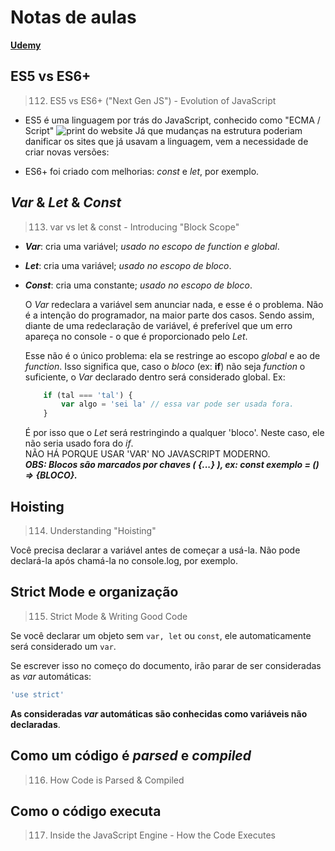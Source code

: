 # Notas de aulas

[**Udemy**](https://www.udemy.com/course/javascript-the-complete-guide-2020-beginner-advanced/learn/lecture/15942570#notes)

## ES5 vs ES6+
> 112. ES5 vs ES6+ ("Next Gen JS") - Evolution of JavaScript

- ES5 é uma linguagem por trás do JavaScript, conhecido como "ECMA / Script"
![print do website](image.png)
    Já que mudanças na estrutura poderiam danificar os sites que já usavam a linguagem, vem a necessidade de criar novas versões:

- ES6+ foi criado com melhorias: _const_ e _let_, por exemplo. 

## _Var_ & _Let_ & _Const_
> 113. var vs let & const - Introducing "Block Scope"

- ***Var***: cria uma variável; _usado no escopo de function e global_.<br>
- ***Let***: cria uma variável; _usado no escopo de bloco_.<br>
- ***Const***: cria uma constante; _usado no escopo de bloco_.<br>

    O _Var_ redeclara a variável sem anunciar nada, e esse é o problema. Não é a intenção do programador, na maior parte dos casos. Sendo assim, diante de uma redeclaração de variável, é preferível que um erro apareça no console - o que é proporcionado pelo _Let_.
    
    Esse não é o único problema: ela se restringe ao escopo _global_ e ao de _function_. Isso significa que, caso o _bloco_ (ex: **if**) não seja _function_ o suficiente, o _Var_ declarado dentro será considerado global. Ex:

    ```js
        if (tal === 'tal') {
            var algo = 'sei la' // essa var pode ser usada fora.
        }
    ```

    É por isso que o _Let_ será restringindo a qualquer 'bloco'. Neste caso, ele não seria usado fora do _if_. <br> 
    NÃO HÁ PORQUE USAR 'VAR' NO JAVASCRIPT MODERNO.<br>
    ***OBS: Blocos são marcados por chaves ( {...} ), ex: const exemplo = () => {BLOCO}.***

## Hoisting
> 114. Understanding "Hoisting"

Você precisa declarar a variável antes de começar a usá-la. Não pode declará-la após chamá-la no console.log, por exemplo.

## Strict Mode e organização
> 115. Strict Mode & Writing Good Code

Se você declarar um objeto sem ```var, let``` ou ```const```, ele automaticamente será considerado um ```var```.

Se escrever isso no começo do documento, irão parar de ser consideradas as _var_ automáticas:
```js
'use strict'
```
__As consideradas _var_ automáticas são conhecidas como variáveis não declaradas__.

## Como um código é _parsed_ e _compiled_
> 116. How Code is Parsed & Compiled

## Como o código executa
> 117. Inside the JavaScript Engine - How the Code Executes